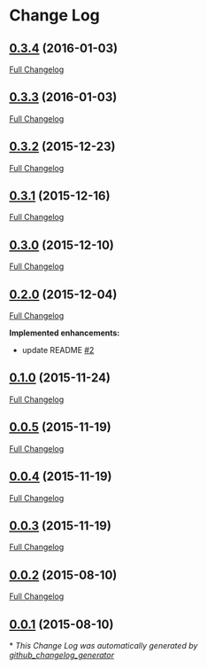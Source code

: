 # Change Log

## [0.3.4](https://github.com/Adorkable/APIBaseiOS/tree/0.3.4) (2016-01-03)
[Full Changelog](https://github.com/Adorkable/APIBaseiOS/compare/0.3.3...0.3.4)

## [0.3.3](https://github.com/Adorkable/APIBaseiOS/tree/0.3.3) (2016-01-03)
[Full Changelog](https://github.com/Adorkable/APIBaseiOS/compare/0.3.2...0.3.3)

## [0.3.2](https://github.com/Adorkable/APIBaseiOS/tree/0.3.2) (2015-12-23)
[Full Changelog](https://github.com/Adorkable/APIBaseiOS/compare/0.3.1...0.3.2)

## [0.3.1](https://github.com/Adorkable/APIBaseiOS/tree/0.3.1) (2015-12-16)
[Full Changelog](https://github.com/Adorkable/APIBaseiOS/compare/0.3.0...0.3.1)

## [0.3.0](https://github.com/Adorkable/APIBaseiOS/tree/0.3.0) (2015-12-10)
[Full Changelog](https://github.com/Adorkable/APIBaseiOS/compare/0.2.0...0.3.0)

## [0.2.0](https://github.com/Adorkable/APIBaseiOS/tree/0.2.0) (2015-12-04)
[Full Changelog](https://github.com/Adorkable/APIBaseiOS/compare/0.1.0...0.2.0)

**Implemented enhancements:**

- update README [\#2](https://github.com/Adorkable/APIBaseiOS/issues/2)

## [0.1.0](https://github.com/Adorkable/APIBaseiOS/tree/0.1.0) (2015-11-24)
[Full Changelog](https://github.com/Adorkable/APIBaseiOS/compare/0.0.5...0.1.0)

## [0.0.5](https://github.com/Adorkable/APIBaseiOS/tree/0.0.5) (2015-11-19)
[Full Changelog](https://github.com/Adorkable/APIBaseiOS/compare/0.0.4...0.0.5)

## [0.0.4](https://github.com/Adorkable/APIBaseiOS/tree/0.0.4) (2015-11-19)
[Full Changelog](https://github.com/Adorkable/APIBaseiOS/compare/0.0.3...0.0.4)

## [0.0.3](https://github.com/Adorkable/APIBaseiOS/tree/0.0.3) (2015-11-19)
[Full Changelog](https://github.com/Adorkable/APIBaseiOS/compare/0.0.2...0.0.3)

## [0.0.2](https://github.com/Adorkable/APIBaseiOS/tree/0.0.2) (2015-08-10)
[Full Changelog](https://github.com/Adorkable/APIBaseiOS/compare/0.0.1...0.0.2)

## [0.0.1](https://github.com/Adorkable/APIBaseiOS/tree/0.0.1) (2015-08-10)


\* *This Change Log was automatically generated by [github_changelog_generator](https://github.com/skywinder/Github-Changelog-Generator)*